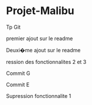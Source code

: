 # Projet-Malibu
Tp Git



premier ajout sur le readme

Deuxi�me ajout sur le readme


ression des fonctionnalites 2 et 3 

Commit G 

Commit E

Supression fonctionnalite 1 

